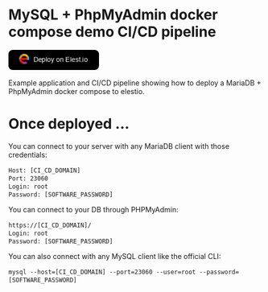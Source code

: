 # MySQL + PhpMyAdmin docker compose demo CI/CD pipeline


<a href="https://dash.elest.io/deploy?source=cicd&social=dockerCompose&url=https://github.com/elestio-examples/mariadb"><img src="deploy-on-elestio.png" alt="Deploy on Elest.io" width="180px" /></a>

Example application and CI/CD pipeline showing how to deploy a MariaDB + PhpMyAdmin docker compose to elestio.


# Once deployed ...

You can connect to your server with any MariaDB client with those credentials:

    Host: [CI_CD_DOMAIN]
    Port: 23060
    Login: root
    Password: [SOFTWARE_PASSWORD]

You can connect to your DB through PHPMyAdmin:

    https://[CI_CD_DOMAIN]/
    Login: root
    Password: [SOFTWARE_PASSWORD]

You can also connect with any MySQL client like the official CLI:

    mysql --host=[CI_CD_DOMAIN] --port=23060 --user=root --password=[SOFTWARE_PASSWORD]
